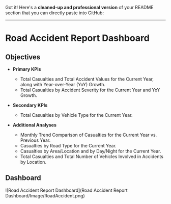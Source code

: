Got it! Here's a **cleaned-up and professional version** of your README section that you can directly paste into GitHub:

---

# Road Accident Report Dashboard

## Objectives

- **Primary KPIs**  
  - Total Casualties and Total Accident Values for the Current Year, along with Year-over-Year (YoY) Growth.
  - Total Casualties by Accident Severity for the Current Year and YoY Growth.

- **Secondary KPIs**  
  - Total Casualties by Vehicle Type for the Current Year.

- **Additional Analyses**  
  - Monthly Trend Comparison of Casualties for the Current Year vs. Previous Year.
  - Casualties by Road Type for the Current Year.
  - Casualties by Area/Location and by Day/Night for the Current Year.
  - Total Casualties and Total Number of Vehicles Involved in Accidents by Location.

## Dashboard

![Road Accident Report Dashboard](Road Accident Report Dashboard/Image/RoadAccident.png)